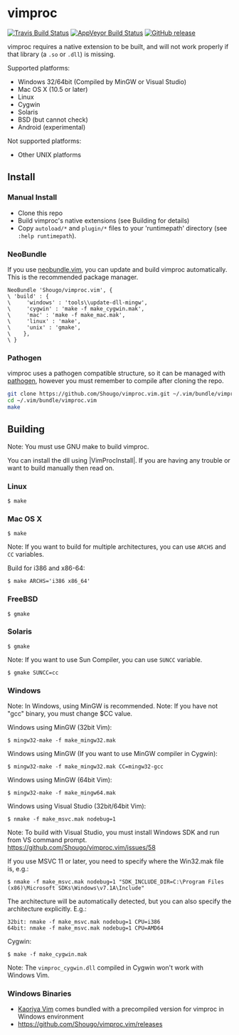 # vimproc

[![Travis Build Status](https://travis-ci.org/Shougo/vimproc.vim.svg?branch=master)](https://travis-ci.org/Shougo/vimproc.vim)
[![AppVeyor Build Status](https://ci.appveyor.com/api/projects/status/nutwxuj2poauar2b/branch/master?svg=true)](https://ci.appveyor.com/project/Shougo/vimproc-vim/branch/master)
[![GitHub release](https://img.shields.io/github/release/Shougo/vimproc.vim.svg)](https://github.com/Shougo/vimproc.vim/releases)

vimproc requires a native extension to be built, and will not work properly if
that library (a `.so` or `.dll`) is missing.

Supported platforms:
* Windows 32/64bit (Compiled by MinGW or Visual Studio)
* Mac OS X (10.5 or later)
* Linux
* Cygwin
* Solaris
* BSD (but cannot check)
* Android (experimental)

Not supported platforms:
* Other UNIX platforms

## Install

### Manual Install

* Clone this repo
* Build vimproc's native extensions (see Building for details)
* Copy `autoload/*` and `plugin/*` files to your 'runtimepath' directory (see
  `:help runtimepath`).

### NeoBundle

If you use [neobundle.vim](http://github.com/Shougo/neobundle.vim), you can
update and build vimproc automatically. This is the recommended package manager.

```vim
NeoBundle 'Shougo/vimproc.vim', {
\ 'build' : {
\     'windows' : 'tools\\update-dll-mingw',
\     'cygwin' : 'make -f make_cygwin.mak',
\     'mac' : 'make -f make_mac.mak',
\     'linux' : 'make',
\     'unix' : 'gmake',
\    },
\ }
```

### Pathogen

vimproc uses a pathogen compatible structure, so it can be managed with
[pathogen](https://github.com/tpope/vim-pathogen), however you must remember to
compile after cloning the repo.

```sh
git clone https://github.com/Shougo/vimproc.vim.git ~/.vim/bundle/vimproc.vim
cd ~/.vim/bundle/vimproc.vim
make
```

## Building

Note: You must use GNU make to build vimproc.

You can install the dll using |VimProcInstall|. If you are having any trouble
or want to build manually then read on.

### Linux

    $ make

### Mac OS X

    $ make

Note: If you want to build for multiple architectures, you can use `ARCHS` and `CC` variables.

Build for i386 and x86-64:

    $ make ARCHS='i386 x86_64'

### FreeBSD

    $ gmake

### Solaris

    $ gmake

Note: If you want to use Sun Compiler, you can use `SUNCC` variable.

    $ gmake SUNCC=cc

### Windows

Note: In Windows, using MinGW is recommended.
Note: If you have not "gcc" binary, you must change $CC value.

Windows using MinGW (32bit Vim):

    $ mingw32-make -f make_mingw32.mak

Windows using MinGW (If you want to use MinGW compiler in Cygwin):

    $ mingw32-make -f make_mingw32.mak CC=mingw32-gcc

Windows using MinGW (64bit Vim):

    $ mingw32-make -f make_mingw64.mak

Windows using Visual Studio (32bit/64bit Vim):

    $ nmake -f make_msvc.mak nodebug=1

Note: To build with Visual Studio, you must install Windows SDK and run from
VS command prompt.
https://github.com/Shougo/vimproc.vim/issues/58

If you use MSVC 11 or later, you need to specify where the Win32.mak file is,
e.g.:

    $ nmake -f make_msvc.mak nodebug=1 "SDK_INCLUDE_DIR=C:\Program Files (x86)\Microsoft SDKs\Windows\v7.1A\Include"

The architecture will be automatically detected, but you can also specify the
architecture explicitly. E.g.:

    32bit: nmake -f make_msvc.mak nodebug=1 CPU=i386
    64bit: nmake -f make_msvc.mak nodebug=1 CPU=AMD64

Cygwin:

    $ make -f make_cygwin.mak

Note: The `vimproc_cygwin.dll` compiled in Cygwin won't work with Windows Vim.

### Windows Binaries

* [Kaoriya Vim](http://www.kaoriya.net/software/vim/) comes bundled with a precompiled version
for vimproc in Windows environment
* https://github.com/Shougo/vimproc.vim/releases
